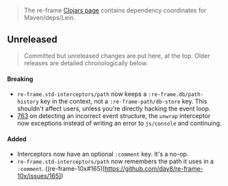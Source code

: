
<!-- leave this H1 here. It stops mkdocs putting in a Title at the top.
     It needs to be at the top of the file otherwise it breaks the
     table of contents on the right hand side. -->
#

> The re-frame [Clojars page](https://clojars.org/re-frame/) contains dependency coordinates for Maven/deps/Lein.

## Unreleased

> Committed but unreleased changes are put here, at the top. Older releases are detailed chronologically below.

#### Breaking
  - `re-frame.std-interceptors/path` now keeps a `:re-frame.db/path-history` key in the context, not a `:re-frame-path/db-store` key. This shouldn't affect users, unless you're directly hacking the event loop.
  - [763](https://github.com/day8/re-frame/pull/763) on detecting an incorrect event structure, the `unwrap` interceptor now exceptions instead of writing an error to `js/console` and continuing.

#### Added
  - Interceptors now have an optional `:comment` key. It's a no-op.
  - `re-frame.std-interceptors/path` now remembers the path it uses in a `:comment`. ((re-frame-10x#165)[https://github.com/day8/re-frame-10x/issues/165])
